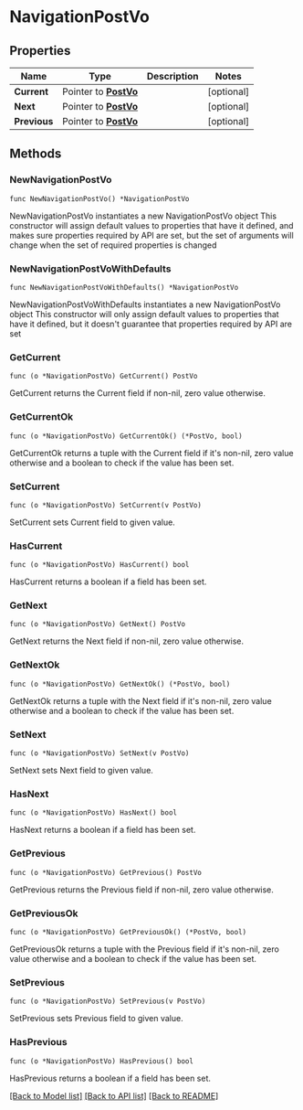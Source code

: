 # NavigationPostVo

## Properties

Name | Type | Description | Notes
------------ | ------------- | ------------- | -------------
**Current** | Pointer to [**PostVo**](PostVo.md) |  | [optional] 
**Next** | Pointer to [**PostVo**](PostVo.md) |  | [optional] 
**Previous** | Pointer to [**PostVo**](PostVo.md) |  | [optional] 

## Methods

### NewNavigationPostVo

`func NewNavigationPostVo() *NavigationPostVo`

NewNavigationPostVo instantiates a new NavigationPostVo object
This constructor will assign default values to properties that have it defined,
and makes sure properties required by API are set, but the set of arguments
will change when the set of required properties is changed

### NewNavigationPostVoWithDefaults

`func NewNavigationPostVoWithDefaults() *NavigationPostVo`

NewNavigationPostVoWithDefaults instantiates a new NavigationPostVo object
This constructor will only assign default values to properties that have it defined,
but it doesn't guarantee that properties required by API are set

### GetCurrent

`func (o *NavigationPostVo) GetCurrent() PostVo`

GetCurrent returns the Current field if non-nil, zero value otherwise.

### GetCurrentOk

`func (o *NavigationPostVo) GetCurrentOk() (*PostVo, bool)`

GetCurrentOk returns a tuple with the Current field if it's non-nil, zero value otherwise
and a boolean to check if the value has been set.

### SetCurrent

`func (o *NavigationPostVo) SetCurrent(v PostVo)`

SetCurrent sets Current field to given value.

### HasCurrent

`func (o *NavigationPostVo) HasCurrent() bool`

HasCurrent returns a boolean if a field has been set.

### GetNext

`func (o *NavigationPostVo) GetNext() PostVo`

GetNext returns the Next field if non-nil, zero value otherwise.

### GetNextOk

`func (o *NavigationPostVo) GetNextOk() (*PostVo, bool)`

GetNextOk returns a tuple with the Next field if it's non-nil, zero value otherwise
and a boolean to check if the value has been set.

### SetNext

`func (o *NavigationPostVo) SetNext(v PostVo)`

SetNext sets Next field to given value.

### HasNext

`func (o *NavigationPostVo) HasNext() bool`

HasNext returns a boolean if a field has been set.

### GetPrevious

`func (o *NavigationPostVo) GetPrevious() PostVo`

GetPrevious returns the Previous field if non-nil, zero value otherwise.

### GetPreviousOk

`func (o *NavigationPostVo) GetPreviousOk() (*PostVo, bool)`

GetPreviousOk returns a tuple with the Previous field if it's non-nil, zero value otherwise
and a boolean to check if the value has been set.

### SetPrevious

`func (o *NavigationPostVo) SetPrevious(v PostVo)`

SetPrevious sets Previous field to given value.

### HasPrevious

`func (o *NavigationPostVo) HasPrevious() bool`

HasPrevious returns a boolean if a field has been set.


[[Back to Model list]](../README.md#documentation-for-models) [[Back to API list]](../README.md#documentation-for-api-endpoints) [[Back to README]](../README.md)


